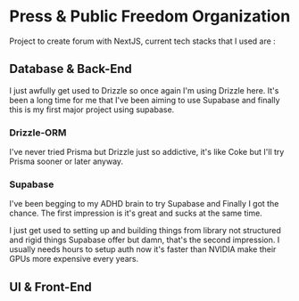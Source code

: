 # Press & Public Freedom Organization

Project to create forum with NextJS, current tech stacks that I used are :

## Database & Back-End

I just awfully get used to Drizzle so once again I'm using Drizzle here. It's been a long time for me that I've been aiming to use Supabase and finally this is my first major project using supabase.

### Drizzle-ORM

I've never tried Prisma but Drizzle just so addictive, it's like Coke but I'll try Prisma sooner or later anyway.

### Supabase

I've been begging to my ADHD brain to try Supabase and Finally I got the chance. The first impression is it's great and sucks at the same time.

I just get used to setting up and building things from library not structured and rigid things Supabase offer but damn, that's the second impression. I usually needs hours to setup auth now it's faster than NVIDIA make their GPUs more expensive every years.

## UI & Front-End
